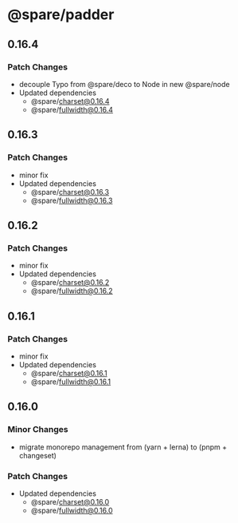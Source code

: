 # @spare/padder

## 0.16.4

### Patch Changes

- decouple Typo from @spare/deco to Node in new @spare/node
- Updated dependencies
  - @spare/charset@0.16.4
  - @spare/fullwidth@0.16.4

## 0.16.3

### Patch Changes

- minor fix
- Updated dependencies
  - @spare/charset@0.16.3
  - @spare/fullwidth@0.16.3

## 0.16.2

### Patch Changes

- minor fix
- Updated dependencies
  - @spare/charset@0.16.2
  - @spare/fullwidth@0.16.2

## 0.16.1

### Patch Changes

- minor fix
- Updated dependencies
  - @spare/charset@0.16.1
  - @spare/fullwidth@0.16.1

## 0.16.0

### Minor Changes

- migrate monorepo management from (yarn + lerna) to (pnpm + changeset)

### Patch Changes

- Updated dependencies
  - @spare/charset@0.16.0
  - @spare/fullwidth@0.16.0
